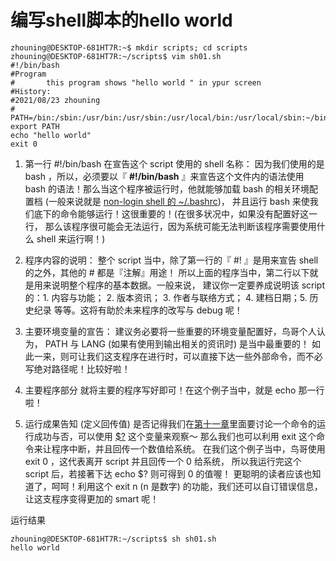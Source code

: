 # 编写shell脚本的hello world

```
zhouning@DESKTOP-681HT7R:~$ mkdir scripts; cd scripts
zhouning@DESKTOP-681HT7R:~/scripts$ vim sh01.sh
#!/bin/bash
#Program
#       this program shows "hello world " in ypur screen
#History:
#2021/08/23 zhouning
#
PATH=/bin:/sbin:/usr/bin:/usr/sbin:/usr/local/bin:/usr/local/sbin:~/bin
export PATH
echo "hello world"
exit 0
```

1. 第一行 #!/bin/bash 在宣告这个 script 使用的 shell 名称：
   因为我们使用的是 bash ，所以，必须要以『 **#!/bin/bash** 』来宣告这个文件内的语法使用 bash 的语法！那么当这个程序被运行时，他就能够加载 bash 的相关环境配置档 (一般来说就是 [non-login shell 的 ~/.bashrc](http://cn.linux.vbird.org/linux_basic/0320bash.php#settings_bashrc_shell))， 并且运行 bash 来使我们底下的命令能够运行！这很重要的！(在很多状况中，如果没有配置好这一行， 那么该程序很可能会无法运行，因为系统可能无法判断该程序需要使用什么 shell 来运行啊！)

   

2. 程序内容的说明：
   整个 script 当中，除了第一行的『 #! 』是用来宣告 shell 的之外，其他的 # 都是『注解』用途！ 所以上面的程序当中，第二行以下就是用来说明整个程序的基本数据。一般来说， 建议你一定要养成说明该 script 的：1. 内容与功能； 2. 版本资讯； 3. 作者与联络方式； 4. 建档日期；5. 历史纪录 等等。这将有助於未来程序的改写与 debug 呢！

   

3. 主要环境变量的宣告：
   建议务必要将一些重要的环境变量配置好，鸟哥个人认为， PATH 与 LANG (如果有使用到输出相关的资讯时) 是当中最重要的！ 如此一来，则可让我们这支程序在进行时，可以直接下达一些外部命令，而不必写绝对路径呢！比较好啦！

   

4. 主要程序部分
   就将主要的程序写好即可！在这个例子当中，就是 echo 那一行啦！

   

5. 运行成果告知 (定义回传值)
   是否记得我们在[第十一章](http://cn.linux.vbird.org/linux_basic/0320bash.php)里面要讨论一个命令的运行成功与否，可以使用 [$?](http://cn.linux.vbird.org/linux_basic/0320bash.php#redirect_com) 这个变量来观察～ 那么我们也可以利用 exit 这个命令来让程序中断，并且回传一个数值给系统。 在我们这个例子当中，鸟哥使用 exit 0 ，这代表离开 script 并且回传一个 0 给系统， 所以我运行完这个 script 后，若接著下达 echo $? 则可得到 0 的值喔！ 更聪明的读者应该也知道了，呵呵！利用这个 exit n (n 是数字) 的功能，我们还可以自订错误信息， 让这支程序变得更加的 smart 呢！

运行结果

```
zhouning@DESKTOP-681HT7R:~/scripts$ sh sh01.sh
hello world
```

